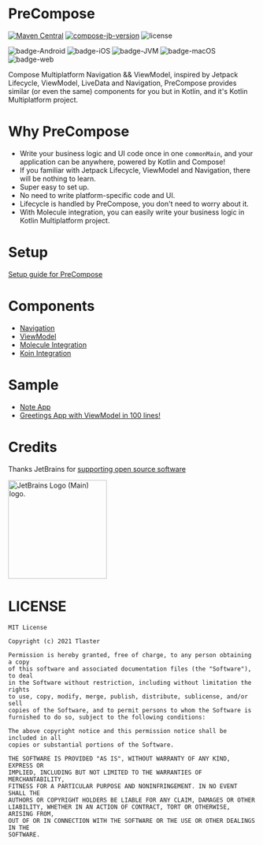 # PreCompose
[![Maven Central](https://maven-badges.herokuapp.com/maven-central/moe.tlaster/precompose/badge.svg)](https://maven-badges.herokuapp.com/maven-central/moe.tlaster/precompose)
[![compose-jb-version](https://img.shields.io/badge/compose--jb-1.5.0-blue)](https://github.com/JetBrains/compose-jb)
![license](https://img.shields.io/github/license/Tlaster/PreCompose)

![badge-Android](https://img.shields.io/badge/Platform-Android-brightgreen)
![badge-iOS](https://img.shields.io/badge/Platform-iOS-lightgray)
![badge-JVM](https://img.shields.io/badge/Platform-JVM-orange)
![badge-macOS](https://img.shields.io/badge/Platform-macOS-purple)
![badge-web](https://img.shields.io/badge/Platform-Web-blue)

Compose Multiplatform Navigation && ViewModel, inspired by Jetpack Lifecycle, ViewModel, LiveData and Navigation, PreCompose provides similar (or even the same) components for you but in Kotlin, and it's Kotlin Multiplatform project.

# Why PreCompose
 - Write your business logic and UI code once in one `commonMain`, and your application can be anywhere, powered by Kotlin and Compose!
 - If you familiar with Jetpack Lifecycle, ViewModel and Navigation, there will be nothing to learn.
 - Super easy to set up.
 - No need to write platform-specific code and UI.
 - Lifecycle is handled by PreCompose, you don't need to worry about it.
 - With Molecule integration, you can easily write your business logic in Kotlin Multiplatform project.

# Setup
[Setup guide for PreCompose](/docs/setup.md)

# Components
 - [Navigation](/docs/component/navigation.md)
 - [ViewModel](/docs/component/view_model.md)
 - [Molecule Integration](/docs/component/molecule.md)
- [Koin Integration](/docs/component/koin.md)

# Sample
 - [Note App](/docs/sample.md#note-app)
 - [Greetings App with ViewModel in 100 lines!](/docs/sample.md#greetings-app-with-viewmodel-in-100-lines)

# Credits

Thanks JetBrains for [supporting open source software](https://www.jetbrains.com/community/opensource/#support)

<a href="https://www.jetbrains.com/community/opensource/#support">
  <img src="https://resources.jetbrains.com/storage/products/company/brand/logos/jb_beam.png" alt="JetBrains Logo (Main) logo." width="200" />
</a>

# LICENSE
```
MIT License

Copyright (c) 2021 Tlaster

Permission is hereby granted, free of charge, to any person obtaining a copy
of this software and associated documentation files (the "Software"), to deal
in the Software without restriction, including without limitation the rights
to use, copy, modify, merge, publish, distribute, sublicense, and/or sell
copies of the Software, and to permit persons to whom the Software is
furnished to do so, subject to the following conditions:

The above copyright notice and this permission notice shall be included in all
copies or substantial portions of the Software.

THE SOFTWARE IS PROVIDED "AS IS", WITHOUT WARRANTY OF ANY KIND, EXPRESS OR
IMPLIED, INCLUDING BUT NOT LIMITED TO THE WARRANTIES OF MERCHANTABILITY,
FITNESS FOR A PARTICULAR PURPOSE AND NONINFRINGEMENT. IN NO EVENT SHALL THE
AUTHORS OR COPYRIGHT HOLDERS BE LIABLE FOR ANY CLAIM, DAMAGES OR OTHER
LIABILITY, WHETHER IN AN ACTION OF CONTRACT, TORT OR OTHERWISE, ARISING FROM,
OUT OF OR IN CONNECTION WITH THE SOFTWARE OR THE USE OR OTHER DEALINGS IN THE
SOFTWARE.
```
